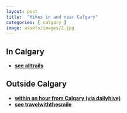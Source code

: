 ```yaml
---
layout: post
title:  "Hikes in and near Calgary"
categories: [ calgary ]
image: assets/images/2.jpg
---
```


## In Calgary
- **[see alltrails](https://www.alltrails.com/canada/alberta/calgary )**

## Outside Calgary
- **[within an hour from Calgary (via dailyhive)](https://dailyhive.com/calgary/hiking-trails-hour-from-calgary-2017)**
- **[see travelwiththesmile](https://travelwiththesmile.com/blog/day-hikes-near-calgary/)**

